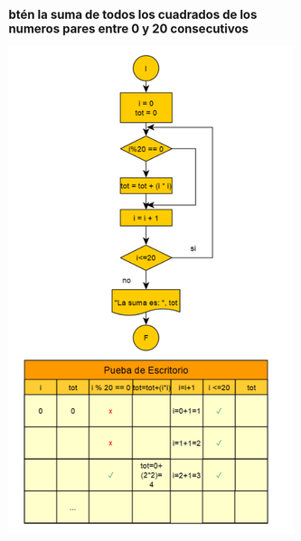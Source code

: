 ## btén la suma de todos los cuadrados de los numeros pares entre 0 y 20 consecutivos  
![problema_5](img/problema_5.png)